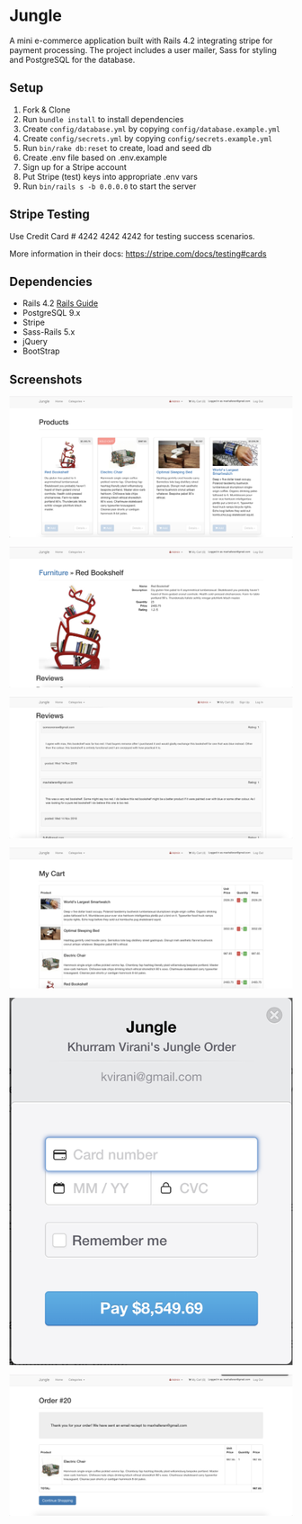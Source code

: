 # Jungle

A mini e-commerce application built with Rails 4.2 integrating stripe for payment processing. The project includes a user mailer, Sass for styling and PostgreSQL for the database.

## Setup

1. Fork & Clone
2. Run `bundle install` to install dependencies
3. Create `config/database.yml` by copying `config/database.example.yml`
4. Create `config/secrets.yml` by copying `config/secrets.example.yml`
5. Run `bin/rake db:reset` to create, load and seed db
6. Create .env file based on .env.example
7. Sign up for a Stripe account
8. Put Stripe (test) keys into appropriate .env vars
9. Run `bin/rails s -b 0.0.0.0` to start the server

## Stripe Testing

Use Credit Card # 4242 4242 4242 for testing success scenarios.

More information in their docs: <https://stripe.com/docs/testing#cards>

## Dependencies

* Rails 4.2 [Rails Guide](http://guides.rubyonrails.org/v4.2/)
* PostgreSQL 9.x
* Stripe
* Sass-Rails 5.x
* jQuery
* BootStrap

## Screenshots

![The home page of Jungle](https://raw.githubusercontent.com/MaxHalleran/jungle-rails/master/public/screenshots/home_page.png "Jungle's home page")

![An item's detailed description](https://raw.githubusercontent.com/MaxHalleran/jungle-rails/master/public/screenshots/item_page.png "A detailed item description")

![An item's review section](https://raw.githubusercontent.com/MaxHalleran/jungle-rails/master/public/screenshots/reviews.png "An items review section")

![The cart page](https://raw.githubusercontent.com/MaxHalleran/jungle-rails/master/public/screenshots/cart.png "Jungle's cart")

![Stripe's payment module](https://raw.githubusercontent.com/MaxHalleran/jungle-rails/master/public/screenshots/stripe.png "Stripes payment widget")

![The completed orders page](https://raw.githubusercontent.com/MaxHalleran/jungle-rails/master/public/screenshots/processed_order.png "A completed order")
